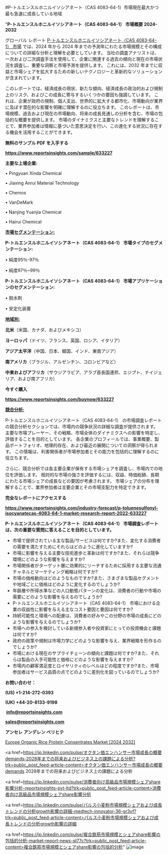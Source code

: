 #P-トルエンスルホニルイソシアネート（CAS 4083-64-1）市場現在最大かつ最も急速に成長している地域

"<strong>P-トルエンスルホニルイソシアネート（CAS 4083-64-1） 市場概要 2024-2032</strong>

グローバル レポート <a href=https://www.reportsinsights.com/sample/633227>P-トルエンスルホニルイソシアネート（CAS 4083-64-1） 市場</a> では、2024 年から 2024 年までの予測年にわたる市場規模とその構成についての詳細な分析と理解を必要としています。 当社の調査アナリストは、一次および二次調査手法を使用して、企業に関連する過去の傾向と現在の市場状況を調査し、重要な洞察と市場予測を提供します。 これには、2032 年までに収益と市場シェアを拡大​​するための新しいテクノロジーと革新的なソリューションが含まれています。

このレポートでは、経済成長の現状、新たな傾向、経済成長の政治的および規制上のリスク、およびこの成長に寄与するいくつかの要因も強調しています。 これは、企業が政府の規制、個人支出、世界的に拡大する都市化、市場動向が業界に及ぼす潜在的な影響を明確に理解するのに役立ちます。 このレポートは、市場規模、過去および現在の市場動向、将来の成長見通しの分析を含む、市場の包括的な概要を提供します。 市場のダイナミクスと主要なトレンドを理解することで、業界参加者は情報に基づいた意思決定を行い、この進化する状況に存在する機会を活用することができます。

<strong><b>無料のサンプル PDF を入手する</b></strong>

<a href=https://www.reportsinsights.com/sample/633227><strong><u>https://www.reportsinsights.com/sample/633227</u></strong></a>

<strong>主要な上場企業:</strong>

• Pingyuan Xinda Chemical

• Jiaxing Anrui Material Technology

• Chemos

• VanDeMark

• Nanjing Yuanjia Chemical

• Hairui Chemical

<strong><u>市場セグメンテーション</u></strong><strong><u>:</u></strong>

<strong>P-トルエンスルホニルイソシアネート（CAS 4083-64-1） 市場タイプのセグメンテーション:</strong>

• 純度95％-97％

• 純度97％~99％

<strong>P-トルエンスルホニルイソシアネート（CAS 4083-64-1） 市場アプリケーションのセグメンテーション:</strong>

• 脱水剤

• 安定化装置

<strong><u>地域別</u></strong><strong><u>:</u></strong>

<strong>北米</strong>（米国、カナダ、およびメキシコ）

<strong>ヨーロッパ</strong>（ドイツ、フランス、英国、ロシア、イタリア）

<strong>アジア太平洋</strong>（中国、日本、韓国、インド、東南アジア）

<strong>南アメリカ</strong>（ブラジル、アルゼンチン、コロンビアなど）

<strong>中東およびアフリカ</strong>（サウジアラビア、アラブ首長国連邦、エジプト、ナイジェリア、および南アフリカ）

<strong>今すぐ購入</strong>

<a href=https://www.reportsinsights.com/buynow/633227><strong><u>https://www.reportsinsights.com/buynow/633227</u></strong></a>

<strong><u>競合分析:</u></strong>

P-トルエンスルホニルイソシアネート（CAS 4083-64-1） の市場調査レポートの競合分析セクションでは、市場内の競争状況の詳細な調査が提供されます。 主要な市場プレーヤー、その戦略、市場全体のダイナミクスへの影響を特定し、評価することを目的としています。 各企業のプロフィールでは、事業概要、製品ポートフォリオ、地理的存在、および最近の展開についての洞察が得られます。 この情報は、利害関係者が市場参加者とその能力を包括的に理解するのに役立ちます。

さらに、競合分析では各主要企業が保有する市場シェアを調査し、市場内での地位を評価します。 相対的な市場の強さを評価するには、収益、時価総額、長期にわたる市場シェアの成長などの要因が考慮されます。 市場シェアの分布を理解することで、業界参加者は主要企業とその市場支配力を特定できます。

<strong>完全なレポートにアクセスする</strong>

<a href=https://www.reportsinsights.com/industry-forecast/p-toluenesulfonyl-isocyanatecas-4083-64-1-market-research-report-2022-633227><strong><u><b>https://www.reportsinsights.com/industry-forecast/p-toluenesulfonyl-isocyanatecas-4083-64-1-market-research-report-2022-633227</b></u></strong></a>

<strong><b>P-トルエンスルホニルイソシアネート（CAS 4083-64-1） 市場調査レポートは、次の重要な質問に答えることを目的としています。</b></strong>
<ul>
  <li>市場で提供されている主な製品/サービスは何ですか?また、変化する消費者の需要を満たすためにそれらはどのように進化していますか?</li>
  <li>市場に影響を与える主要な技術進歩と革新は何ですか?また、それらは競争環境にどのような影響を与えますか?</li>
  <li>市場関係者がターゲット層に効果的にリーチするために採用する主要な流通チャネルとマーケティング戦略は何ですか?</li>
  <li>市場の価格動向はどのようなものですか?また、さまざまな製品セグメントや地域ごとに価格はどのように変化するのでしょうか?</li>
  <li>年齢層や所得水準などの人口動態パターンの変化は、消費者の行動や市場の需要にどのような影響を与えるのでしょうか?</li>
  <li>P-トルエンスルホニルイソシアネート（CAS 4083-64-1） 市場における企業の収益性に影響を与える主なコスト要因と要因は何ですか?</li>
  <li>持続可能性と環境への配慮は、消費者の好みやこの分野の市場の成長にどのような影響を与えるのでしょうか?</li>
  <li>市場への参入を検討している新規参入者や投資家にとっての投資機会と課題は何ですか?</li>
  <li>政府の政策や規制は市場力学にどのような影響を与え、業界戦略を形作るのでしょうか?</li>
  <li>市場における現在のサプライチェーンの傾向と課題は何ですか?また、それらは製品の入手可能性と価格にどのような影響を与えますか?</li>
  <li>市場内の顧客満足度とロイヤリティのレベルはどの程度ですか?また、市場参加者はサービス品質の点でどのように差別化を図っているのでしょうか?</li>
</ul>
<strong>お問い合わせ：</strong>

<strong>(US) +1-214-272-0393</strong>

<strong>(UK) +44-20-8133-9198</strong>

<strong> </strong><a href=info@reportsinsights.com><strong><u>info@reportsinsights.com</u></strong></a>

<a href=sales@reportsinsights.com><strong><u>sales@reportsinsights.com</u></strong></a>

<strong>アンセレ アンデレン ベリヒテ</strong>

<a href=https://www.linkedin.com/pulse/europe-organic-rice-protein-consentrates-market-dg6cf/>Europe Organic Rice Protein Consentrates Market [2024 2032]</a>

<a href=https://jp.linkedin.com/pulse/オクタン価エンハンサー市場成長の概要demands-2028年までの将来およびビジネス上の課題による分析?trk=public_post_feed-article-content>オクタン価エンハンサー市場成長の概要demands 2028年までの将来およびビジネス上の課題による分析</a>

<a href=https://jp.linkedin.com/pulse/消費者向け高級品市場規模シェアshare影響分析-reportsinsights-pvt-ltd?trk=public_post_feed-article-content>消費者向け高級品市場規模シェアshare影響分析</a>

<a href=https://jp.linkedin.com/pulse/パルス小麦粉市場規模シェアおよび成長トレンドの分析growth影響の詳細-medtech-innovator-36-gr3vf?trk=public_post_feed-article-content>パルス小麦粉市場規模シェアおよび成長トレンドの分析growth影響の詳細</a>

<a href=https://jp.linkedin.com/pulse/複合鉄筋市場規模とシェアshare影響の包括的分析-market-report-news-ql77c?trk=public_post_feed-article-content>複合鉄筋市場規模とシェアshare影響の包括的分析</a>"
![image](https://github.com/aakesh123242/RIMarket/assets/158431203/ae1dc4ef-df08-4eff-9b4a-2017dd4629c0)
